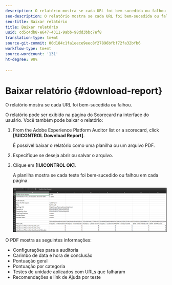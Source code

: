 ```yaml
---
description: O relatório mostra se cada URL foi bem-sucedida ou falhou.
seo-description: O relatório mostra se cada URL foi bem-sucedida ou falhou.
seo-title: Baixar relatório
title: Baixar relatório
uuid: cd5c4db8-e647-4311-9abb-98dd3bbc7ef8
translation-type: tm+mt
source-git-commit: 00d184c1fa1eece9eec8f27896bfbf72fa32bfb6
workflow-type: tm+mt
source-wordcount: '131'
ht-degree: 90%

---
```



# Baixar relatório {#download-report}

O relatório mostra se cada URL foi bem-sucedida ou falhou.

O relatório pode ser exibido na página do Scorecard na interface do usuário. Você também pode baixar o relatório:

1. From the Adobe Experience Platform Auditor list or a scorecard, click **[!UICONTROL Download Report]**.

   É possível baixar o relatório como uma planilha ou um arquivo PDF.
1. Especifique se deseja abrir ou salvar o arquivo.

1. Clique em **[!UICONTROL OK]**.

   A planilha mostra se cada teste foi bem-sucedido ou falhou em cada página.

   ![](assets/sheet.png)

O PDF mostra as seguintes informações:

* Configurações para a auditoria
* Carimbo de data e hora de conclusão
* Pontuação geral
* Pontuação por categoria
* Testes de unidade aplicados com URLs que falharam
* Recomendações e link de Ajuda por teste
